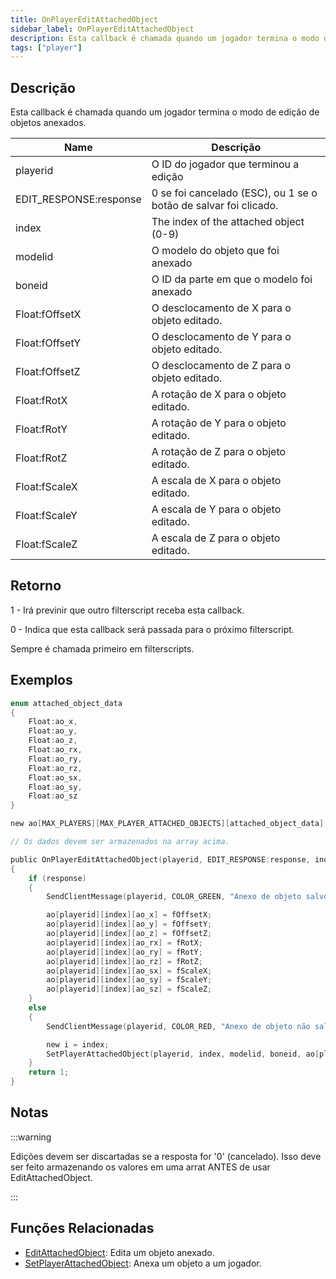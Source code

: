 ```yaml
---
title: OnPlayerEditAttachedObject
sidebar_label: OnPlayerEditAttachedObject
description: Esta callback é chamada quando um jogador termina o modo de edição de objetos anexados.
tags: ["player"]
---
```


## Descrição

Esta callback é chamada quando um jogador termina o modo de edição de objetos anexados.

| Name                   | Descrição                                                        |
|------------------------|------------------------------------------------------------------|
| playerid               | O ID do jogador que terminou a edição                            |
| EDIT_RESPONSE:response | 0 se foi cancelado (ESC), ou 1 se o botão de salvar foi clicado. |
| index                  | The index of the attached object (0-9)                           |
| modelid                | O modelo do objeto que foi anexado                               |
| boneid                 | O ID da parte em que o modelo foi anexado                        |
| Float:fOffsetX         | O desclocamento de X para o objeto editado.                      |
| Float:fOffsetY         | O desclocamento de Y para o objeto editado.                      |
| Float:fOffsetZ         | O desclocamento de Z para o objeto editado.                      |
| Float:fRotX            | A rotação de X para o objeto editado.                            |
| Float:fRotY            | A rotação de Y para o objeto editado.                            |
| Float:fRotZ            | A rotação de Z para o objeto editado.                            |
| Float:fScaleX          | A escala de X para o objeto editado.                             |
| Float:fScaleY          | A escala de Y para o objeto editado.                             |
| Float:fScaleZ          | A escala de Z para o objeto editado.                             |

## Retorno

1 - Irá previnir que outro filterscript receba esta callback.

0 - Indica que esta callback será passada para o próximo filterscript.

Sempre é chamada primeiro em filterscripts.

## Exemplos

```c
enum attached_object_data
{
    Float:ao_x,
    Float:ao_y,
    Float:ao_z,
    Float:ao_rx,
    Float:ao_ry,
    Float:ao_rz,
    Float:ao_sx,
    Float:ao_sy,
    Float:ao_sz
}

new ao[MAX_PLAYERS][MAX_PLAYER_ATTACHED_OBJECTS][attached_object_data];

// Os dados devem ser armazenados na array acima.

public OnPlayerEditAttachedObject(playerid, EDIT_RESPONSE:response, index, modelid, boneid, Float:fOffsetX, Float:fOffsetY, Float:fOffsetZ, Float:fRotX, Float:fRotY, Float:fRotZ, Float:fScaleX, Float:fScaleY, Float:fScaleZ)
{
    if (response)
    {
        SendClientMessage(playerid, COLOR_GREEN, "Anexo de objeto salvo.");

        ao[playerid][index][ao_x] = fOffsetX;
        ao[playerid][index][ao_y] = fOffsetY;
        ao[playerid][index][ao_z] = fOffsetZ;
        ao[playerid][index][ao_rx] = fRotX;
        ao[playerid][index][ao_ry] = fRotY;
        ao[playerid][index][ao_rz] = fRotZ;
        ao[playerid][index][ao_sx] = fScaleX;
        ao[playerid][index][ao_sy] = fScaleY;
        ao[playerid][index][ao_sz] = fScaleZ;
    }
    else
    {
        SendClientMessage(playerid, COLOR_RED, "Anexo de objeto não salvo.");

        new i = index;
        SetPlayerAttachedObject(playerid, index, modelid, boneid, ao[playerid][i][ao_x], ao[playerid][i][ao_y], ao[playerid][i][ao_z], ao[playerid][i][ao_rx], ao[playerid][i][ao_ry], ao[playerid][i][ao_rz], ao[playerid][i][ao_sx], ao[playerid][i][ao_sy], ao[playerid][i][ao_sz]);
    }
    return 1;
}
```

## Notas

:::warning

Edições devem ser discartadas se a resposta for '0' (cancelado). Isso deve ser feito armazenando os valores em uma arrat ANTES de usar EditAttachedObject.

:::

## Funções Relacionadas

- [EditAttachedObject](../functions/EditAttachedObject): Edita um objeto anexado.
- [SetPlayerAttachedObject](../functions/SetPlayerAttachedObject): Anexa um objeto a um jogador.
